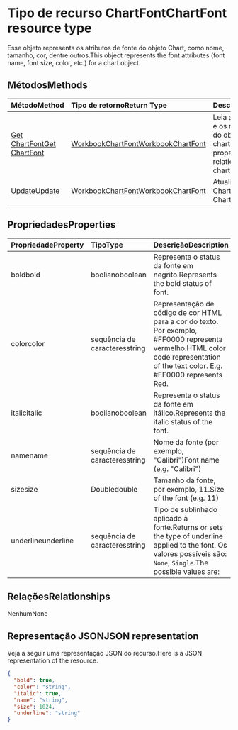 # <a name="chartfont-resource-type"></a><span data-ttu-id="33eee-101">Tipo de recurso ChartFont</span><span class="sxs-lookup"><span data-stu-id="33eee-101">ChartFont resource type</span></span>

<span data-ttu-id="33eee-102">Esse objeto representa os atributos de fonte do objeto Chart, como nome, tamanho, cor, dentre outros.</span><span class="sxs-lookup"><span data-stu-id="33eee-102">This object represents the font attributes (font name, font size, color, etc.) for a chart object.</span></span>


## <a name="methods"></a><span data-ttu-id="33eee-103">Métodos</span><span class="sxs-lookup"><span data-stu-id="33eee-103">Methods</span></span>

| <span data-ttu-id="33eee-104">Método</span><span class="sxs-lookup"><span data-stu-id="33eee-104">Method</span></span>           | <span data-ttu-id="33eee-105">Tipo de retorno</span><span class="sxs-lookup"><span data-stu-id="33eee-105">Return Type</span></span>    |<span data-ttu-id="33eee-106">Descrição</span><span class="sxs-lookup"><span data-stu-id="33eee-106">Description</span></span>|
|:---------------|:--------|:----------|
|[<span data-ttu-id="33eee-107">Get ChartFont</span><span class="sxs-lookup"><span data-stu-id="33eee-107">Get ChartFont</span></span>](../api/chartfont_get.md) | [<span data-ttu-id="33eee-108">WorkbookChartFont</span><span class="sxs-lookup"><span data-stu-id="33eee-108">WorkbookChartFont</span></span>](chartfont.md) |<span data-ttu-id="33eee-109">Leia as propriedades e os relacionamentos do objeto chartFont.</span><span class="sxs-lookup"><span data-stu-id="33eee-109">Read properties and relationships of chartFont object.</span></span>|
|[<span data-ttu-id="33eee-110">Update</span><span class="sxs-lookup"><span data-stu-id="33eee-110">Update</span></span>](../api/chartfont_update.md) | [<span data-ttu-id="33eee-111">WorkbookChartFont</span><span class="sxs-lookup"><span data-stu-id="33eee-111">WorkbookChartFont</span></span>](chartfont.md)   |<span data-ttu-id="33eee-112">Atualize o objeto ChartFont.</span><span class="sxs-lookup"><span data-stu-id="33eee-112">Update ChartFont object.</span></span> |

## <a name="properties"></a><span data-ttu-id="33eee-113">Propriedades</span><span class="sxs-lookup"><span data-stu-id="33eee-113">Properties</span></span>
| <span data-ttu-id="33eee-114">Propriedade</span><span class="sxs-lookup"><span data-stu-id="33eee-114">Property</span></span>     | <span data-ttu-id="33eee-115">Tipo</span><span class="sxs-lookup"><span data-stu-id="33eee-115">Type</span></span>   |<span data-ttu-id="33eee-116">Descrição</span><span class="sxs-lookup"><span data-stu-id="33eee-116">Description</span></span>|
|:---------------|:--------|:----------|
|<span data-ttu-id="33eee-117">bold</span><span class="sxs-lookup"><span data-stu-id="33eee-117">bold</span></span>|<span data-ttu-id="33eee-118">booliano</span><span class="sxs-lookup"><span data-stu-id="33eee-118">boolean</span></span>|<span data-ttu-id="33eee-119">Representa o status da fonte em negrito.</span><span class="sxs-lookup"><span data-stu-id="33eee-119">Represents the bold status of font.</span></span>|
|<span data-ttu-id="33eee-120">color</span><span class="sxs-lookup"><span data-stu-id="33eee-120">color</span></span>|<span data-ttu-id="33eee-121">sequência de caracteres</span><span class="sxs-lookup"><span data-stu-id="33eee-121">string</span></span>|<span data-ttu-id="33eee-p101">Representação de código de cor HTML para a cor do texto. Por exemplo, #FF0000 representa vermelho.</span><span class="sxs-lookup"><span data-stu-id="33eee-p101">HTML color code representation of the text color. E.g. #FF0000 represents Red.</span></span>|
|<span data-ttu-id="33eee-125">italic</span><span class="sxs-lookup"><span data-stu-id="33eee-125">italic</span></span>|<span data-ttu-id="33eee-126">booliano</span><span class="sxs-lookup"><span data-stu-id="33eee-126">boolean</span></span>|<span data-ttu-id="33eee-127">Representa o status da fonte em itálico.</span><span class="sxs-lookup"><span data-stu-id="33eee-127">Represents the italic status of the font.</span></span>|
|<span data-ttu-id="33eee-128">name</span><span class="sxs-lookup"><span data-stu-id="33eee-128">name</span></span>|<span data-ttu-id="33eee-129">sequência de caracteres</span><span class="sxs-lookup"><span data-stu-id="33eee-129">string</span></span>|<span data-ttu-id="33eee-130">Nome da fonte (por exemplo, "Calibri")</span><span class="sxs-lookup"><span data-stu-id="33eee-130">Font name (e.g. "Calibri")</span></span>|
|<span data-ttu-id="33eee-131">size</span><span class="sxs-lookup"><span data-stu-id="33eee-131">size</span></span>|<span data-ttu-id="33eee-132">Double</span><span class="sxs-lookup"><span data-stu-id="33eee-132">double</span></span>|<span data-ttu-id="33eee-133">Tamanho da fonte, por exemplo, 11.</span><span class="sxs-lookup"><span data-stu-id="33eee-133">Size of the font (e.g. 11)</span></span>|
|<span data-ttu-id="33eee-134">underline</span><span class="sxs-lookup"><span data-stu-id="33eee-134">underline</span></span>|<span data-ttu-id="33eee-135">sequência de caracteres</span><span class="sxs-lookup"><span data-stu-id="33eee-135">string</span></span>|<span data-ttu-id="33eee-136">Tipo de sublinhado aplicado à fonte.</span><span class="sxs-lookup"><span data-stu-id="33eee-136">Returns or sets the type of underline applied to the font.</span></span> <span data-ttu-id="33eee-137">Os valores possíveis são: `None`, `Single`.</span><span class="sxs-lookup"><span data-stu-id="33eee-137">The possible values are:</span></span>|

## <a name="relationships"></a><span data-ttu-id="33eee-138">Relações</span><span class="sxs-lookup"><span data-stu-id="33eee-138">Relationships</span></span>
<span data-ttu-id="33eee-139">Nenhum</span><span class="sxs-lookup"><span data-stu-id="33eee-139">None</span></span>


## <a name="json-representation"></a><span data-ttu-id="33eee-140">Representação JSON</span><span class="sxs-lookup"><span data-stu-id="33eee-140">JSON representation</span></span>

<span data-ttu-id="33eee-141">Veja a seguir uma representação JSON do recurso.</span><span class="sxs-lookup"><span data-stu-id="33eee-141">Here is a JSON representation of the resource.</span></span>

<!--{
  "blockType": "resource",
  "baseType": "microsoft.graph.entity",
  "optionalProperties": [],
  "@odata.type": "microsoft.graph.workbookChartFont"
}-->

```json
{
  "bold": true,
  "color": "string",
  "italic": true,
  "name": "string",
  "size": 1024,
  "underline": "string"
}

```

<!-- uuid: 8fcb5dbc-d5aa-4681-8e31-b001d5168d79
2015-10-25 14:57:30 UTC -->
<!-- {
  "type": "#page.annotation",
  "description": "ChartFont resource",
  "keywords": "",
  "section": "documentation",
  "tocPath": ""
}-->